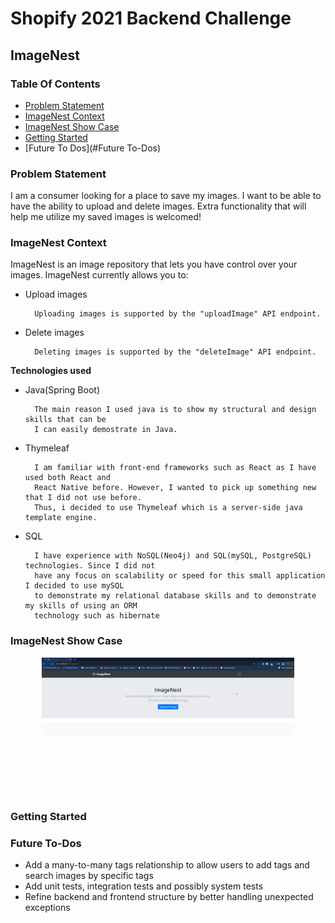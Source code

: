 # Shopify 2021 Backend Challenge

## ImageNest

### Table Of Contents

- [Problem Statement](#problem-statement)
- [ImageNest Context](#ImageNest-Context)
- [ImageNest Show Case](#ImageNest-Show-case)
- [Getting Started](#Getting-Started)
- [Future To Dos](#Future To-Dos)

### Problem Statement

I am a consumer looking for a place to save my images. I want to be able to have the ability to
upload and delete images. Extra functionality that will help me utilize my saved images is welcomed!

### ImageNest Context

ImageNest is an image repository that lets you have control over your images. ImageNest currently
allows you to:

- Upload images

        Uploading images is supported by the "uploadImage" API endpoint.


- Delete images

        Deleting images is supported by the "deleteImage" API endpoint.

**Technologies used**

- Java(Spring Boot)

        The main reason I used java is to show my structural and design skills that can be
        I can easily demostrate in Java.

- Thymeleaf

        I am familiar with front-end frameworks such as React as I have used both React and
        React Native before. However, I wanted to pick up something new that I did not use before.
        Thus, i decided to use Thymeleaf which is a server-side java template engine.

- SQL

        I have experience with NoSQL(Neo4j) and SQL(mySQL, PostgreSQL) technologies. Since I did not
        have any focus on scalability or speed for this small application I decided to use mySQL
        to demonstrate my relational database skills and to demonstrate my skills of using an ORM
        technology such as hibernate

### ImageNest Show Case

<p align="center"><img src="https://github.com/mohhef/ShopifyBackendChallenge/blob/main/src/main/resources/static/ImageNest.gif" width="80%"></p>

### Getting Started

### Future To-Dos

- Add a many-to-many tags relationship to allow users to add tags and search images by specific tags
- Add unit tests, integration tests and possibly system tests
- Refine backend and frontend structure by better handling unexpected exceptions